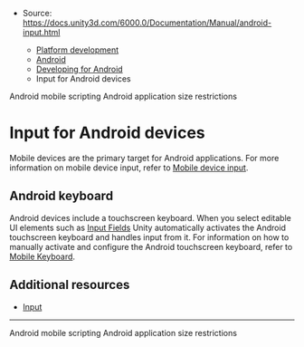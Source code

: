 * Source: https://docs.unity3d.com/6000.0/Documentation/Manual/android-input.html

  * [Platform development ](https://docs.unity3d.com/6000.0/Documentation/Manual/PlatformSpecific.html)
  * [Android](https://docs.unity3d.com/6000.0/Documentation/Manual/android.html)
  * [Developing for Android](https://docs.unity3d.com/6000.0/Documentation/Manual/android-developing.html)
  * Input for Android devices


[](https://docs.unity3d.com/6000.0/Documentation/Manual/android-API.html)
Android mobile scripting
[](https://docs.unity3d.com/6000.0/Documentation/Manual/android-application-size-restrictions.html)
Android application size restrictions
# Input for Android devices
Mobile devices are the primary target for Android applications. For more information on mobile device input, refer to [Mobile device input](https://docs.unity3d.com/6000.0/Documentation/Manual/MobileInput.html).
## Android keyboard
Android devices include a touchscreen keyboard. When you select editable UI elements such as [Input Fields](https://docs.unity3d.com/Packages/com.unity.ugui@latest?subfolder=/manual/script-InputField.html) Unity automatically activates the Android touchscreen keyboard and handles input from it. For information on how to manually activate and configure the Android touchscreen keyboard, refer to [Mobile Keyboard](https://docs.unity3d.com/6000.0/Documentation/Manual/MobileKeyboard.html).
## Additional resources
  * [Input](https://docs.unity3d.com/6000.0/Documentation/ScriptReference/Input.html)


* * *
[](https://docs.unity3d.com/6000.0/Documentation/Manual/android-API.html)
Android mobile scripting
[](https://docs.unity3d.com/6000.0/Documentation/Manual/android-application-size-restrictions.html)
Android application size restrictions
